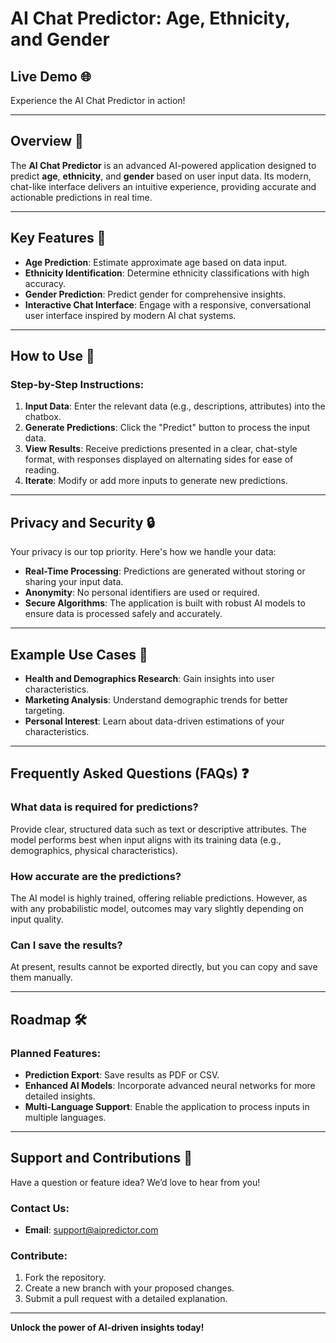 # AI Chat Predictor: Age, Ethnicity, and Gender  

## Live Demo 🌐  
Experience the AI Chat Predictor in action!  


---

## Overview 🎉  
The **AI Chat Predictor** is an advanced AI-powered application designed to predict **age**, **ethnicity**, and **gender** based on user input data. Its modern, chat-like interface delivers an intuitive experience, providing accurate and actionable predictions in real time.

---

## Key Features 🌟  
- **Age Prediction**: Estimate approximate age based on data input.  
- **Ethnicity Identification**: Determine ethnicity classifications with high accuracy.  
- **Gender Prediction**: Predict gender for comprehensive insights.  
- **Interactive Chat Interface**: Engage with a responsive, conversational user interface inspired by modern AI chat systems.  

---

## How to Use 🚀  

### Step-by-Step Instructions:  
1. **Input Data**: Enter the relevant data (e.g., descriptions, attributes) into the chatbox.  
2. **Generate Predictions**: Click the "Predict" button to process the input data.  
3. **View Results**: Receive predictions presented in a clear, chat-style format, with responses displayed on alternating sides for ease of reading.  
4. **Iterate**: Modify or add more inputs to generate new predictions.  

---

## Privacy and Security 🔒  
Your privacy is our top priority. Here's how we handle your data:  
- **Real-Time Processing**: Predictions are generated without storing or sharing your input data.  
- **Anonymity**: No personal identifiers are used or required.  
- **Secure Algorithms**: The application is built with robust AI models to ensure data is processed safely and accurately.  

---

## Example Use Cases 🌟  
- **Health and Demographics Research**: Gain insights into user characteristics.  
- **Marketing Analysis**: Understand demographic trends for better targeting.  
- **Personal Interest**: Learn about data-driven estimations of your characteristics.  

---

## Frequently Asked Questions (FAQs) ❓  

### What data is required for predictions?  
Provide clear, structured data such as text or descriptive attributes. The model performs best when input aligns with its training data (e.g., demographics, physical characteristics).  

### How accurate are the predictions?  
The AI model is highly trained, offering reliable predictions. However, as with any probabilistic model, outcomes may vary slightly depending on input quality.  

### Can I save the results?  
At present, results cannot be exported directly, but you can copy and save them manually.  

---

## Roadmap 🛠️  

### Planned Features:  
- **Prediction Export**: Save results as PDF or CSV.  
- **Enhanced AI Models**: Incorporate advanced neural networks for more detailed insights.  
- **Multi-Language Support**: Enable the application to process inputs in multiple languages.  

---

## Support and Contributions 🤝  
Have a question or feature idea? We’d love to hear from you!  

### Contact Us:  
- **Email**: support@aipredictor.com  

### Contribute:  
1. Fork the repository.  
2. Create a new branch with your proposed changes.  
3. Submit a pull request with a detailed explanation.  

---

**Unlock the power of AI-driven insights today!**  

